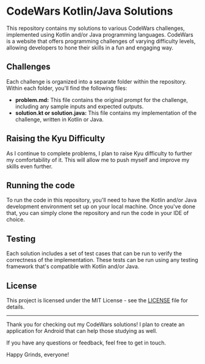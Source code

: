 # CodeWars Kotlin/Java Solutions

This repository contains my solutions to various CodeWars challenges, implemented using Kotlin and/or Java programming languages. CodeWars is a website that offers programming challenges of varying difficulty levels, allowing developers to hone their skills in a fun and engaging way.

## Challenges

Each challenge is organized into a separate folder within the repository. Within each folder, you'll find the following files:

- **problem.md:** This file contains the original prompt for the challenge, including any sample inputs and expected outputs.
- **solution.kt or solution.java:** This file contains my implementation of the challenge, written in Kotlin or Java.

## Raising the Kyu Difficulty

As I continue to complete problems, I plan to raise Kyu difficulty to further my comfortability of it. This will allow me to push myself and improve my skills even further.

## Running the code

To run the code in this repository, you'll need to have the Kotlin and/or Java development environment set up on your local machine. Once you've done that, you can simply clone the repository and run the code in your IDE of choice.

## Testing

Each solution includes a set of test cases that can be run to verify the correctness of the implementation. These tests can be run using any testing framework that's compatible with Kotlin and/or Java.

## License

This project is licensed under the MIT License - see the [LICENSE](LICENSE) file for details.

---

Thank you for checking out my CodeWars solutions! I plan to create an application for Android that can help those studying as well. 

If you have any questions or feedback, feel free to get in touch. 

Happy Grinds, everyone!
